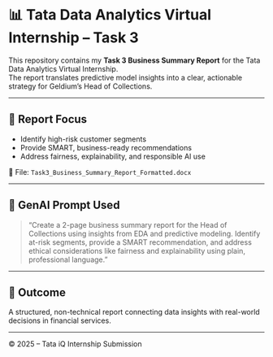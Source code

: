 # 📊 Tata Data Analytics Virtual Internship – Task 3

This repository contains my **Task 3 Business Summary Report** for the Tata Data Analytics Virtual Internship.  
The report translates predictive model insights into a clear, actionable strategy for Geldium’s Head of Collections.

---

## 📝 Report Focus
- Identify high-risk customer segments
- Provide SMART, business-ready recommendations
- Address fairness, explainability, and responsible AI use

📎 File: `Task3_Business_Summary_Report_Formatted.docx`

---

## 🤖 GenAI Prompt Used

> “Create a 2-page business summary report for the Head of Collections using insights from EDA and predictive modeling. Identify at-risk segments, provide a SMART recommendation, and address ethical considerations like fairness and explainability using plain, professional language.”

---

## 🎯 Outcome
A structured, non-technical report connecting data insights with real-world decisions in financial services.

---
© 2025 – Tata iQ Internship Submission
